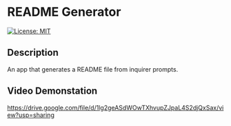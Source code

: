 
# README Generator

[![License: MIT](https://img.shields.io/badge/License-MIT-yellow.svg)](https://opensource.org/licenses/MIT)

## Description
An app that generates a README file from inquirer prompts.

## Video Demonstation
https://drive.google.com/file/d/1lg2geASdWOwTXhvupZJpaL4S2djQxSax/view?usp=sharing
